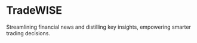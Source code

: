 # TradeWISE
Streamlining financial news and distilling key insights, empowering smarter trading decisions.
